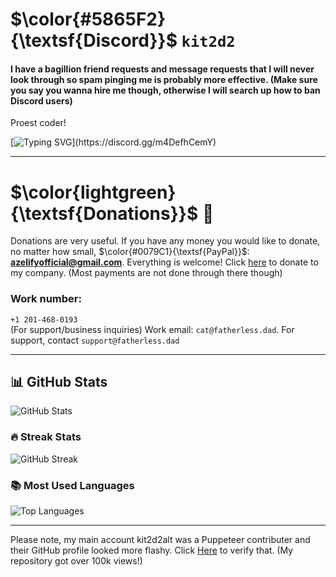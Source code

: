 # $\color{#5865F2}{\textsf{Discord}}$ `kit2d2`
#### I have a bagillion friend requests and message requests that I will never look through so spam pinging me is probably more effective. (Make sure you say you wanna hire me though, otherwise I will search up how to ban Discord users)
Proest coder!

[![Typing SVG](https://readme-typing-svg.demolab.com?font=Ubuntu&weight=700&pause=1000&color=555555BE&background=ECEFFF00&multiline=true&width=1000&height=100&lines=My+creativity+is+limited+in+just+an+md+file.+Join+my+Discord+server+to+hire+me!)](https://discord.gg/m4DefhCemY)

---

# $\color{lightgreen}{\textsf{Donations}}$ 💸
Donations are very useful. If you have any money you would like to donate, no matter how small, $\color{#0079C1}{\textsf{PayPal}}$: **azelifyofficial@gmail.com**. Everything is welcome! Click [here](https://t.co/QlxalFfUeP) to donate to my company. (Most payments are not done through there though)

### Work number:
`+1 201-468-0193`  
(For support/business inquiries)
Work email: `cat@fatherless.dad`. For support, contact `support@fatherless.dad`

---

## 📊 GitHub Stats
![GitHub Stats](https://github-readme-stats.vercel.app/api?username=cat2d2&show_icons=true&theme=dracula)

### 🔥 Streak Stats
![GitHub Streak](https://streak-stats.demolab.com?user=cat2d2&theme=dracula)

### 📚 Most Used Languages
![Top Languages](https://github-readme-stats.vercel.app/api/top-langs/?username=cat2d2&layout=compact&theme=dracula)

---

Please note, my main account kit2d2alt was a Puppeteer contributer and their GitHub profile looked more flashy. Click [Here](https://web.archive.org/web/20240919133234/github.com/kit2d2alt) to verify that. (My repository got over 100k views!)
